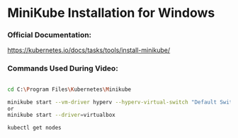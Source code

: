 # MiniKube Installation for Windows 

### Official Documentation:

https://kubernetes.io/docs/tasks/tools/install-minikube/ 

### Commands Used During Video:

```sh

cd C:\Program Files\Kubernetes\Minikube

minikube start --vm-driver hyperv --hyperv-virtual-switch "Default Switch" 
or 
minikube start --driver=virtualbox

kubectl get nodes 
```
